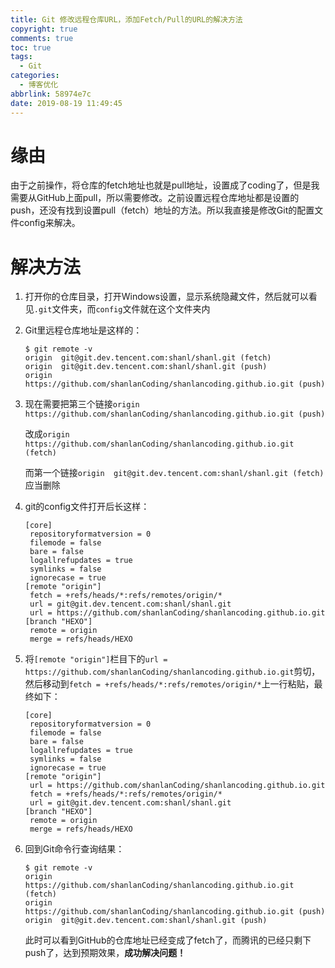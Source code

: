 ```yaml
---
title: Git 修改远程仓库URL，添加Fetch/Pull的URL的解决方法
copyright: true
comments: true
toc: true
tags:
  - Git
categories:
  - 博客优化
abbrlink: 58974e7c
date: 2019-08-19 11:49:45
---
```


# 缘由

由于之前操作，将仓库的fetch地址也就是pull地址，设置成了coding了，但是我需要从GitHub上面pull，所以需要修改。之前设置远程仓库地址都是设置的push，还没有找到设置pull（fetch）地址的方法。所以我直接是修改Git的配置文件config来解决。

# 解决方法

1. 打开你的仓库目录，打开Windows设置，显示系统隐藏文件，然后就可以看见`.git`文件夹，而`config`文件就在这个文件夹内

2. Git里远程仓库地址是这样的：

   ```shell
   $ git remote -v
   origin  git@git.dev.tencent.com:shanl/shanl.git (fetch)
   origin  git@git.dev.tencent.com:shanl/shanl.git (push)
   origin  https://github.com/shanlanCoding/shanlancoding.github.io.git (push)
   ```

3. 现在需要把第三个链接`origin  https://github.com/shanlanCoding/shanlancoding.github.io.git (push)`

   改成`origin  https://github.com/shanlanCoding/shanlancoding.github.io.git (fetch)`

   而第一个链接`origin  git@git.dev.tencent.com:shanl/shanl.git (fetch)`应当删除

4. git的config文件打开后长这样：

   ```shell
   [core]
   	repositoryformatversion = 0
   	filemode = false
   	bare = false
   	logallrefupdates = true
   	symlinks = false
   	ignorecase = true
   [remote "origin"]
   	fetch = +refs/heads/*:refs/remotes/origin/*
   	url = git@git.dev.tencent.com:shanl/shanl.git
   	url = https://github.com/shanlanCoding/shanlancoding.github.io.git
   [branch "HEXO"]
   	remote = origin
   	merge = refs/heads/HEXO
   ```

5. 将`[remote "origin"]`栏目下的`url = https://github.com/shanlanCoding/shanlancoding.github.io.git`剪切，然后移动到`fetch = +refs/heads/*:refs/remotes/origin/*`上一行粘贴，最终如下：

   ```shell
   [core]
   	repositoryformatversion = 0
   	filemode = false
   	bare = false
   	logallrefupdates = true
   	symlinks = false
   	ignorecase = true
   [remote "origin"]
   	url = https://github.com/shanlanCoding/shanlancoding.github.io.git
   	fetch = +refs/heads/*:refs/remotes/origin/*
   	url = git@git.dev.tencent.com:shanl/shanl.git
   [branch "HEXO"]
   	remote = origin
   	merge = refs/heads/HEXO
   ```

6. 回到Git命令行查询结果：

   ```shell
   $ git remote -v
   origin  https://github.com/shanlanCoding/shanlancoding.github.io.git (fetch)
   origin  https://github.com/shanlanCoding/shanlancoding.github.io.git (push)
   origin  git@git.dev.tencent.com:shanl/shanl.git (push)
   ```

   此时可以看到GitHub的仓库地址已经变成了fetch了，而腾讯的已经只剩下push了，达到预期效果，**成功解决问题！**


